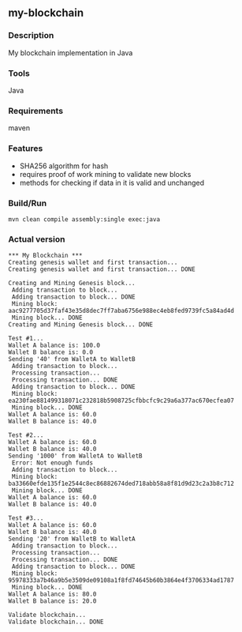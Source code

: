 ## my-blockchain

### Description
My blockchain implementation in Java

### Tools
Java

### Requirements
maven

### Features
* SHA256 algorithm for hash
* requires proof of work mining to validate new blocks
* methods for checking if data in it is valid and unchanged

### Build/Run
```
mvn clean compile assembly:single exec:java
```

### Actual version
```
*** My Blockchain ***
Creating genesis wallet and first transaction...
Creating genesis wallet and first transaction... DONE

Creating and Mining Genesis block...
 Adding transaction to block...
 Adding transaction to block... DONE
 Mining block: aac9277705d37faf43e35d8dec7ff7aba6756e988ec4eb8fed9739fc5a84ad4d
 Mining block... DONE
Creating and Mining Genesis block... DONE

Test #1...
Wallet A balance is: 100.0
Wallet B balance is: 0.0
Sending '40' from WalletA to WalletB
 Adding transaction to block...
 Processing transaction...
 Processing transaction... DONE
 Adding transaction to block... DONE
 Mining block: ea230fae881499318071c232818b5908725cfbbcfc9c29a6a377ac670ecfea07
 Mining block... DONE
Wallet A balance is: 60.0
Wallet B balance is: 40.0

Test #2...
Wallet A balance is: 60.0
Wallet B balance is: 40.0
Sending '1000' from WalletA to WalletB
 Error: Not enough funds
 Adding transaction to block...
 Mining block: ba33660efde135f1e2544c8ec86882674ded718abb58a8f81d9d23c2a3b8c712
 Mining block... DONE
Wallet A balance is: 60.0
Wallet B balance is: 40.0

Test #3...
Wallet A balance is: 60.0
Wallet B balance is: 40.0
Sending '20' from WalletB to WalletA
 Adding transaction to block...
 Processing transaction...
 Processing transaction... DONE
 Adding transaction to block... DONE
 Mining block: 95978333a7b46a9b5e3509de09108a1f8fd74645b60b3864e4f3706334ad1787
 Mining block... DONE
Wallet A balance is: 80.0
Wallet B balance is: 20.0

Validate blockchain...
Validate blockchain... DONE
```


